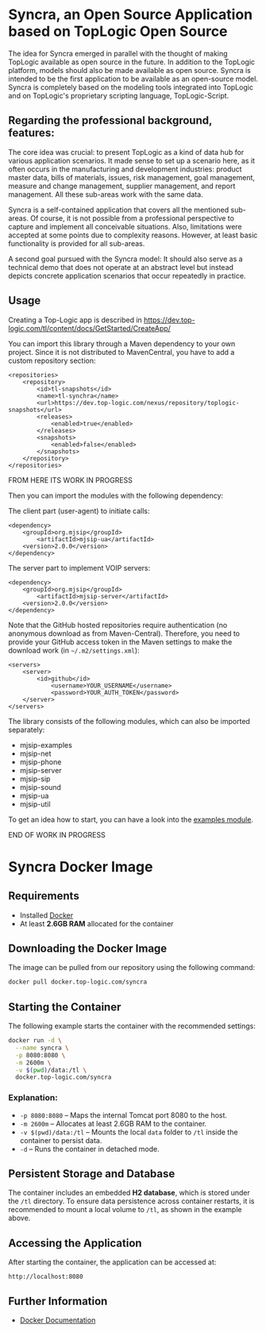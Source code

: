 # Syncra, an Open Source Application based on TopLogic Open Source

The idea for Syncra emerged in parallel with the thought of making TopLogic available as open source in the future. 
In addition to the TopLogic platform, models should also be made available as open source. 
Syncra is intended to be the first application to be available as an open-source model. 
Syncra is completely based on the modeling tools integrated into TopLogic and on TopLogic's proprietary scripting language, 
TopLogic-Script.


## Regarding the professional background, features:

The core idea was crucial: to present TopLogic as a kind of data hub for various application scenarios.
It made sense to set up a scenario here, as it often occurs in the manufacturing and development industries:
 product master data, bills of materials, issues, risk management, goal management, measure and change management, 
 supplier management, and report management. All these sub-areas work with the same data.

Syncra is a self-contained application that covers all the mentioned sub-areas. Of course, 
it is not possible from a professional perspective to capture and implement all conceivable situations. 
Also, limitations were accepted at some points due to complexity reasons. However, at least basic functionality 
is provided for all sub-areas.

A second goal pursued with the Syncra model: It should also serve as a technical demo that does not operate at an 
abstract level but instead depicts concrete application scenarios that occur repeatedly in practice.


## Usage
Creating a Top-Logic app is described in https://dev.top-logic.com/tl/content/docs/GetStarted/CreateApp/

You can import this library through a Maven dependency to your own project. Since it is not distributed to MavenCentral,
you have to add a custom repository section:</p>

<pre class="notranslate"><code>&lt;repositories&gt;
    &lt;repository&gt;
        &lt;id&gt;tl-snapshots&lt;/id&gt;
        &lt;name&gt;tl-synchra&lt;/name&gt;
        &lt;url&gt;https://dev.top-logic.com/nexus/repository/toplogic-snapshots&lt;/url&gt;
        &lt;releases&gt;
            &lt;enabled&gt;true&lt;/enabled&gt;
        &lt;/releases&gt;
        &lt;snapshots&gt;
            &lt;enabled&gt;false&lt;/enabled&gt;
        &lt;/snapshots&gt;
    &lt;/repository&gt;
&lt;/repositories&gt;
</code></pre>

FROM HERE ITS WORK IN PROGRESS

<p dir="auto">Then you can import the modules with the following dependency:</p>
<p dir="auto">The client part (user-agent) to initiate calls:</p>
<code>&lt;dependency&gt;	
    &lt;groupId&gt;org.mjsip&lt;/groupId&gt;
	    &lt;artifactId&gt;mjsip-ua&lt;/artifactId&gt;
    &lt;version&gt;2.0.0&lt;/version&gt;
&lt;/dependency&gt;
</code>
<p dir="auto">The server part to implement VOIP servers:</p>
<code>&lt;dependency&gt;	
    &lt;groupId&gt;org.mjsip&lt;/groupId&gt;
	    &lt;artifactId&gt;mjsip-server&lt;/artifactId&gt;
    &lt;version&gt;2.0.0&lt;/version&gt;
&lt;/dependency&gt;
</code>
<p dir="auto">Note that the GitHub hosted repositories require authentication (no anonymous download as from Maven-Central).
Therefore, you need to provide your GitHub access token in the Maven settings to make the download work (in <code>~/.m2/settings.xml</code>):</p>
<code>&lt;servers&gt;
    &lt;server&gt;
        &lt;id&gt;github&lt;/id&gt;
            &lt;username&gt;YOUR_USERNAME&lt;/username&gt;
            &lt;password&gt;YOUR_AUTH_TOKEN&lt;/password&gt;
    &lt;/server&gt;
&lt;/servers&gt;
</code>
<p dir="auto">The library consists of the following modules, which can also be imported separately:</p>
<ul dir="auto">
<li>mjsip-examples</li>
<li>mjsip-net</li>
<li>mjsip-phone</li>
<li>mjsip-server</li>
<li>mjsip-sip</li>
<li>mjsip-sound</li>
<li>mjsip-ua</li>
<li>mjsip-util</li>
</ul>
<p dir="auto">To get an idea how to start, you can have a look into the <a href="https://github.com/haumacher/mjSIP/tree/master/mjsip-examples/src/main/java/org/mjsip/examples">examples module</a>.</p>


END OF WORK IN PROGRESS






# Syncra Docker Image

## Requirements

- Installed [Docker](https://docs.docker.com/get-docker/)
- At least **2.6GB RAM** allocated for the container

## Downloading the Docker Image

The image can be pulled from our repository using the following command:

```sh
docker pull docker.top-logic.com/syncra
```

## Starting the Container

The following example starts the container with the recommended settings:

```sh
docker run -d \
  --name syncra \
  -p 8080:8080 \
  -m 2600m \
  -v $(pwd)/data:/tl \
  docker.top-logic.com/syncra
```

### Explanation:

- `-p 8080:8080` – Maps the internal Tomcat port 8080 to the host.
- `-m 2600m` – Allocates at least 2.6GB RAM to the container.
- `-v $(pwd)/data:/tl` – Mounts the local `data` folder to `/tl` inside the container to persist data.
- `-d` – Runs the container in detached mode.

## Persistent Storage and Database

The container includes an embedded **H2 database**, which is stored under the `/tl` directory. To ensure data persistence across container restarts, it is recommended to mount a local volume to `/tl`, as shown in the example above.

## Accessing the Application

After starting the container, the application can be accessed at:

```
http://localhost:8080
```

## Further Information

- [Docker Documentation](https://docs.docker.com/)

